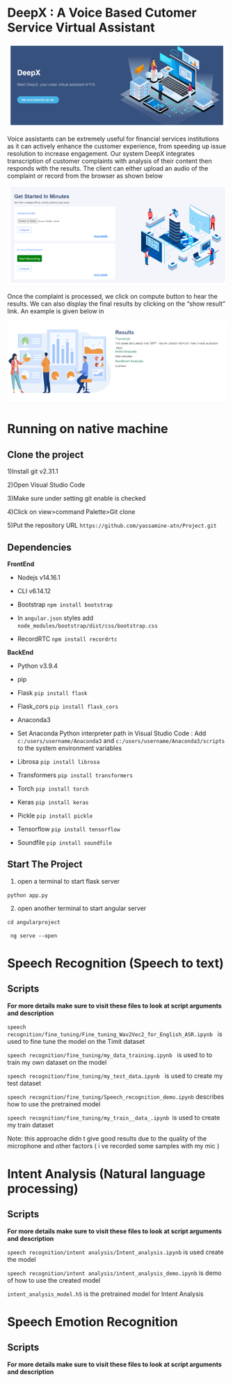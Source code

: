 # DeepX : A Voice Based Cutomer Service Virtual Assistant 
![Screenshot](screenshot1.PNG)

Voice assistants can be extremely useful for financial services institutions as it can actively enhance the customer experience, from speeding up issue resolution
to increase engagement. Our system DeepX integrates transcription of customer complaints with analysis of their content then responds with the results.
The client can either upload an audio of the complaint or record from the browser
as shown below

![Screenshot](screenshot2.PNG)

Once the complaint is processed, we click on compute button to hear the results. We can also display the final results by clicking on the “show result” link. An example is given below in

![Screenshot](screenshot3.PNG)

# Running on native machine

## Clone the project
1)Install git v2.31.1

2)Open Visual Studio Code

3)Make sure under setting git enable is checked 

4)Click on view>command Palette>Git clone

5)Put the repository URL ```https://github.com/yassamine-atn/Project.git```

## Dependencies

**FrontEnd**

- Nodejs v14.16.1

 - CLI v6.14.12
 
- Bootstrap ```npm install bootstrap``` 

- In ```angular.json``` styles add  ```node_modules/bootstrap/dist/css/bootstrap.css```

- RecordRTC ```npm install recordrtc```

**BackEnd**

- Python v3.9.4

 - pip
 
- Flask ```pip install flask```

- Flask_cors ```pip install flask_cors```

- Anaconda3

- Set Anaconda Python interpreter path in Visual Studio Code : Add ```c:/users/username/Anaconda3``` and ```c:/users/username/Anaconda3/scripts``` to the system environment variables

- Librosa ```pip install librosa```

- Transformers ```pip install transformers```

- Torch ```pip install torch```

- Keras ```pip install keras```

- Pickle ```pip install pickle```

- Tensorflow ```pip install tensorflow```

- Soundfile ```pip install soundfile``` 


## Start The Project

1) open a terminal to start flask server 

```python app.py```

2)   open another terminal to start angular server

```cd angularproject```


 ``` ng serve --open```

# Speech Recognition (Speech to text) 

## Scripts
**For more details make sure to visit these files to look at script arguments and description**


 ```speech recognition/fine_tuning/Fine_tuning_Wav2Vec2_for_English_ASR.ipynb ``` is used to fine tune the model on the Timit dataset

 ```speech recognition/fine_tuning/my_data_training.ipynb ``` is used to to train my own dataset on the model 

 ```speech recognition/fine_tuning/my_test_data.ipynb ``` is used to create my test dataset 
 
 ```speech recognition/fine_tuning/Speech_recognition_demo.ipynb``` describes how to use the pretrained model 

     
 ```speech recognition/fine_tuning/my_train__data_.ipynb ```is used to create my train dataset

Note: this approache didn t give good results due to the quality of the microphone and other factors ( i ve recorded some samples with my mic ) 

# Intent Analysis (Natural language processing) 

## Scripts
**For more details make sure to visit these files to look at script arguments and description**

```speech recognition/intent analysis/Intent_analysis.ipynb``` is used create the model 

```speech recognition/intent analysis/intent_analysis_demo.ipynb``` is  demo of how to use the created model 

```intent_analysis_model.h5``` is the pretrained model for Intent Analysis 

# Speech Emotion Recognition 
## Scripts
**For more details make sure to visit these files to look at script arguments and description**

